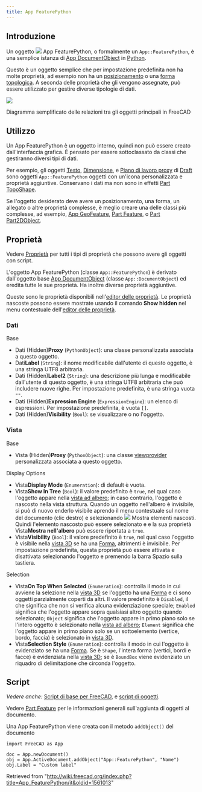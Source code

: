 ```yaml
---
title: App FeaturePython
---
```

## Introduzione

Un oggetto ![](/images/Feature.svg) App FeaturePython, o formalmente un `App::FeaturePython`, è una semplice istanza di [App DocumentObject](/App_DocumentObject/it "App DocumentObject/it") in [Python](/Python/it "Python/it").

Questo è un oggetto semplice che per impostazione predefinita non ha molte proprietà, ad esempio non ha un [posizionamento](/Placement/it "Placement/it") o una [forma topologica](/Part_TopoShape/it "Part TopoShape/it"). A seconda delle proprietà che gli vengono assegnate, può essere utilizzato per gestire diverse tipologie di dati.

![](/images/FreeCAD_core_objects.svg)

Diagramma semplificato delle relazioni tra gli oggetti principali in FreeCAD

## Utilizzo

Un App FeaturePython è un oggetto interno, quindi non può essere creato dall'interfaccia grafica. È pensato per essere sottoclassato da classi che gestiranno diversi tipi di dati.

Per esempio, gli oggetti [Testo](/Draft_Text/it "Draft Text/it"), [Dimensione](/Draft_Dimension/it "Draft Dimension/it"), e [Piano di lavoro proxy](/Draft_WorkingPlaneProxy/it "Draft WorkingPlaneProxy/it") di [Draft](/Draft_Workbench/it "Draft Workbench/it") sono oggetti `App::FeaturePython` oggetti con un'icona personalizzata e proprietà aggiuntive. Conservano i dati ma non sono in effetti [Part TopoShape](/Part_TopoShape/it "Part TopoShape/it").

Se l'oggetto desiderato deve avere un posizionamento, una forma, un allegato o altre proprietà complesse, è meglio creare una delle classi più complesse, ad esempio, [App GeoFeature](/App_GeoFeature/it "App GeoFeature/it"), [Part Feature](/Part_Feature/it "Part Feature/it"), o [Part Part2DObject](/Part_Part2DObject/it "Part Part2DObject/it").

## Proprietà

Vedere [Proprietà](/Property/it "Property/it") per tutti i tipi di proprietà che possono avere gli oggetti con script.

L'oggetto App FeaturePython (classe `App::FeaturePython`) è derivato dall'oggetto base [App DocumentObject](/App_DocumentObject "App DocumentObject") (classe `App::DocumentObject`) ed eredita tutte le sue proprietà. Ha inoltre diverse proprietà aggiuntive.

Queste sono le proprietà disponibili nell'[editor delle proprietà](/Property_editor/it "Property editor/it"). Le proprietà nascoste possono essere mostrate usando il comando **Show hidden** nel menu contestuale dell'[editor delle proprietà](/Property_editor/it "Property editor/it").

### Dati

Base

* Dati (Hidden)**Proxy** (`PythonObject`): una classe personalizzata associata a questo oggetto.
* Dati**Label** (`String`): il nome modificabile dall'utente di questo oggetto, è una stringa UTF8 arbitraria.
* Dati (Hidden)**Label2** (`String`): una descrizione più lunga e modificabile dall'utente di questo oggetto, è una stringa UTF8 arbitraria che può includere nuove righe. Per impostazione predefinita, è una stringa vuota `""`.
* Dati (Hidden)**Expression Engine** (`ExpressionEngine`): un elenco di espressioni. Per impostazione predefinita, è vuota `[]`.
* Dati (Hidden)**Visibility** (`Bool`): se visualizzare o no l'oggetto.

### Vista

Base

* Vista (Hidden)**Proxy** (`PythonObject`): una classe [viewprovider](/Viewprovider/it "Viewprovider/it") personalizzata associata a questo oggetto.

Display Options

* Vista**Display Mode** (`Enumeration`): di default è vuota.
* Vista**Show In Tree** (`Bool`): il valore predefinito è `true`, nel qual caso l'oggetto appare nella [vista ad albero](/Tree_view/it "Tree view/it"); in caso contrario, l'oggetto è nascosto nella vista struttura. Quando un oggetto nell'albero è invisibile, si può di nuovo enderlo visibile aprendo il menu contestuale sul nome del documento (clic destro) e selezionando ![](/images/CheckBoxTrue.svg) Mostra elementi nascosti. Quindi l'elemento nascosto può essere selezionato e e la sua proprietà Vista**Mostra nell'albero** può essere riportata a `true`.
* Vista**Visibility** (`Bool`): il valore predefinito è `true`, nel qual caso l'oggetto è visibile nella [vista 3D](/3D_view/it "3D view/it") se ha una [Forma](/Part_TopoShape/it "Part TopoShape/it"), altrimenti è invisibile. Per impostazione predefinita, questa proprietà può essere attivata e disattivata selezionando l'oggetto e premendo la barra Spazio sulla tastiera.

Selection

* Vista**On Top When Selected** (`Enumeration`): controlla il modo in cui avviene la selezione nella [vista 3D](/3D_view/it "3D view/it") se l'oggetto ha una [Forma](/Part_TopoShape/it "Part TopoShape/it") e ci sono oggetti parzialmente coperti da altri. Il valore predefinito è `Disabled`, il che significa che non si verifica alcuna evidenziazione speciale; `Enabled` significa che l'oggetto appare sopra qualsiasi altro oggetto quando selezionato; `Object` significa che l'oggetto appare in primo piano solo se l'intero oggetto è selezionato nella [vista ad albero](/Tree_view/it "Tree view/it"); `Element` significa che l'oggetto appare in primo piano solo se un sottoelemento (vertice, bordo, faccia) è selezionato in [vista 3D](/3D_view/it "3D view/it").
* Vista**Selection Style** (`Enumeration`): controlla il modo in cui l'oggetto è evidenziato se ha una [Forma](/Part_TopoShape/it "Part TopoShape/it"). Se è `Shape`, l'intera forma (vertici, bordi e facce) è evidenziata nella [vista 3D](/3D_view/it "3D view/it"); se è `BoundBox` viene evidenziato un riquadro di delimitazione che circonda l'oggetto.

## Script

*Vedere anche:* [Script di base per FreeCAD](/FreeCAD_Scripting_Basics/it "FreeCAD Scripting Basics/it"), e [script di oggetti](/Scripted_objects/it "Scripted objects/it").

Vedere [Part Feature](/Part_Feature/it "Part Feature/it") per le informazioni generali sull'aggiunta di oggetti al documento.

Una App FeaturePython viene creata con il metodo `addObject()` del documento

```
import FreeCAD as App

doc = App.newDocument()
obj = App.ActiveDocument.addObject("App::FeaturePython", "Name")
obj.Label = "Custom label"

```

Retrieved from "<http://wiki.freecad.org/index.php?title=App_FeaturePython/it&oldid=1561013>"